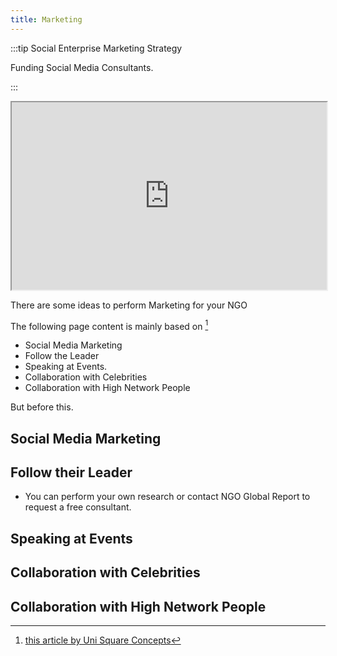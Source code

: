 ```yaml
---
title: Marketing
---
```


:::tip Social Enterprise Marketing Strategy

Funding Social Media Consultants. 

:::

<iframe width="100%" height="300" src="https://www.youtube.com/embed/o2zlQw-1jz4" title="Social enterprise marketing strategy: Generating funds/ donations for NGOs"  allowfullscreen="true"></iframe>

<br/>

There are some ideas to perform Marketing for your NGO

The following page content is mainly based on [^unisquareconcepts]
- Social Media Marketing
- Follow the Leader
- Speaking at Events.
- Collaboration with Celebrities
- Collaboration with High Network People

But before this. 


[^unisquareconcepts]:[this article by Uni Square Concepts](https://blog.unisquareconcepts.com/marketing/social-enterprise-marketing-strategy-generating-funds-for-ngos/)

## Social Media Marketing


## Follow their Leader

- You can perform your own research or contact NGO Global Report to request a free consultant.

## Speaking at Events

## Collaboration with Celebrities

## Collaboration with High Network People
